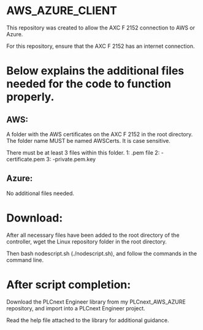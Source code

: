 # AWS_AZURE_CLIENT
This repository was created to allow the AXC F 2152 connection to AWS or Azure. 

For this repository, ensure that the AXC F 2152 has an internet connection.

Below explains the additional files needed for the code to function properly.
============================================================================
AWS:
-----------------------------------------------------------------------------
A folder with the AWS certificates on the AXC F 2152 in the root directory. 
The folder name MUST be named AWSCerts. It is case sensitive. 

There must be at least 3 files within this folder. 
1: <filename>.pem file 
2: <security certname>-certificate.pem 
3: <security certname>-private.pem.key

Azure:
------------------------------------------------------------------------------
No additional files needed.

Download:
==============================================================================
After all necessary files have been added to the root directory of the controller, wget the Linux repository folder in the root directory.

Then bash nodescript.sh (./nodescript.sh), and follow the commands in the command line. 

After script completion:
==============================================================================
Download the PLCnext Engineer library from my PLCnext_AWS_AZURE repository, and import into a PLCnext Engineer project.

Read the help file attached to the library for additional guidance. 
